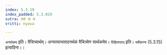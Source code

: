 ```yaml
---
index: 5.3.19
index_padded: 5.3.019
sutra: तदो दा च
vritti: nyasa

---
```

`अनर्थकम्` इति। वैचित्र्यार्थम्। अन्यस्याभावादनर्थकं वैचित्र्येण सार्थकमेव। `विहितत्वात्` इति। `सर्वैकान्य` (5.3.15) इत्यादिना।।